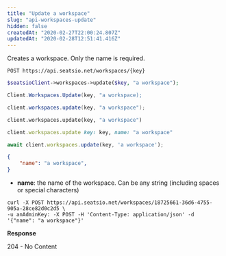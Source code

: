 ```yaml
---
title: "Update a workspace"
slug: "api-workspaces-update"
hidden: false
createdAt: "2020-02-27T22:00:24.807Z"
updatedAt: "2020-02-28T12:51:41.416Z"
---
```

Creates a workspace. Only the name is required.
```text
POST https://api.seatsio.net/workspaces/{key}
```
```php
$seatsioClient->workspaces->update($key, "a workspace");
```
```csharp
Client.Workspaces.Update(key, "a workspace);

```
```java
client.workspaces.update(key, "a workspace");
```
```python
client.workspaces.update(key, "a workspace")
```
```ruby
client.workspaces.update key: key, name: "a workspace"
```
```javascript
await client.workspaces.update(key, 'a workspace');

```

```json
{
    "name": "a workspace",
}
```
* **name**: the name of the workspace. Can be any string (including spaces or special characters)
```curl
curl -X POST https://api.seatsio.net/workspaces/18725661-36d6-4755-905a-28ce82d0c2d5 \
-u anAdminKey: -X POST -H 'Content-Type: application/json' -d '{"name": "a workspace"}'
```
**Response**

204 - No Content
